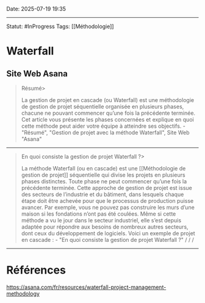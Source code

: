 Date: 2025-07-19 19:35

---
Statut: #InProgress
Tags: [[Méthodologie]] 
# Waterfall
## Site Web Asana
> Résumé>
> 
> La gestion de projet en cascade (ou Waterfall) est une méthodologie de gestion de projet séquentielle organisée en plusieurs phases, chacune ne pouvant commencer qu’une fois la précédente terminée. Cet article vous présente les phases concernées et explique en quoi cette méthode peut aider votre équipe à atteindre ses objectifs.
> 						- "Résumé", "Gestion de projet avec la méthode Waterfall", Site Web "Asana"
---
> En quoi consiste la gestion de projet Waterfall ?>
> 
> La méthode Waterfall (ou en cascade) est une [[Méthodologie de gestion de projet]] séquentielle qui divise les projets en plusieurs phases distinctes. Toute phase ne peut commencer qu’une fois la précédente terminée.
> Cette approche de gestion de projet est issue des secteurs de l’industrie et du bâtiment, dans lesquels chaque étape doit être achevée pour que le processus de production puisse avancer. Par exemple, vous ne pouvez pas construire les murs d’une maison si les fondations n’ont pas été coulées.
> Même si cette méthode a vu le jour dans le secteur industriel, elle s’est depuis adaptée pour répondre aux besoins de nombreux autres secteurs, dont ceux du développement de logiciels. Voici un exemple de projet en cascade :
> 						- "En quoi consiste la gestion de projet Waterfall ?" / / / 









---
# Références
https://asana.com/fr/resources/waterfall-project-management-methodology
